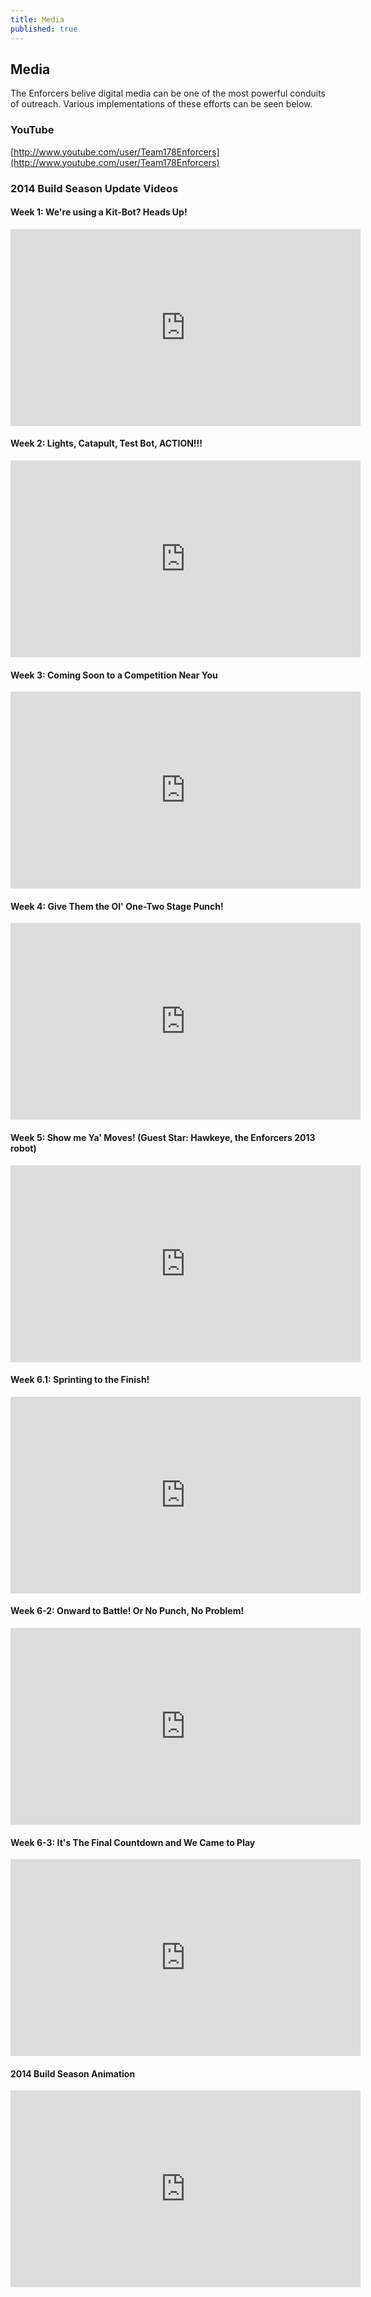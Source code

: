 ```yaml
---
title: Media
published: true
---
```


## Media

The Enforcers belive digital media can be one of the most powerful conduits of outreach. Various implementations of these efforts can be seen below.

### YouTube

[http://www.youtube.com/user/Team178Enforcers](http://www.youtube.com/user/Team178Enforcers)

### 2014 Build Season Update Videos

#### Week 1: We're using a Kit-Bot? Heads Up!
<iframe width="560" height="315" src="http://www.youtube.com/embed/A8aGyy8lC3Y" frameborder="0" allowfullscreen="allowfullscreen"> </iframe>

#### Week 2: Lights, Catapult, Test Bot, ACTION!!!
<iframe width="560" height="315" src="http://www.youtube.com/embed/mfl4zJtfyY8" frameborder="0" allowfullscreen="allowfullscreen"> </iframe>

#### Week 3: Coming Soon to a Competition Near You
<iframe width="560" height="315" src="http://www.youtube.com/embed/PyKsHZLQofs" frameborder="0" allowfullscreen="allowfullscreen"> </iframe>

#### Week 4: Give Them the Ol' One-Two Stage Punch!
<iframe width="560" height="315" src="http://www.youtube.com/embed/bH0PpHAjV-w" frameborder="0" allowfullscreen="allowfullscreen"> </iframe>

#### Week 5: Show me Ya' Moves! (Guest Star: Hawkeye, the Enforcers 2013 robot)
<iframe width="560" height="315" src="http://www.youtube.com/embed/eyiSHk9wNHs" frameborder="0" allowfullscreen="allowfullscreen"> </iframe>

#### Week 6.1: Sprinting to the Finish!
<iframe width="560" height="315" src="http://www.youtube.com/embed/E47qaE8sZLQ" frameborder="0" allowfullscreen="allowfullscreen"> </iframe>

#### Week 6-2: Onward to Battle! Or No Punch, No Problem!
<iframe width="560" height="315" src="http://www.youtube.com/embed/IAXL5MHsvJY" frameborder="0" allowfullscreen="allowfullscreen"> </iframe>

#### Week 6-3: It's The Final Countdown and We Came to Play
<iframe width="560" height="315" src="http://www.youtube.com/embed/BqKIAYgTw7Q" frameborder="0" allowfullscreen="allowfullscreen"> </iframe>

#### 2014 Build Season Animation
<iframe width="560" height="315" src="http://www.youtube.com/embed/Y9SjSYFWhPw" frameborder="0" allowfullscreen="allowfullscreen"> </iframe>
